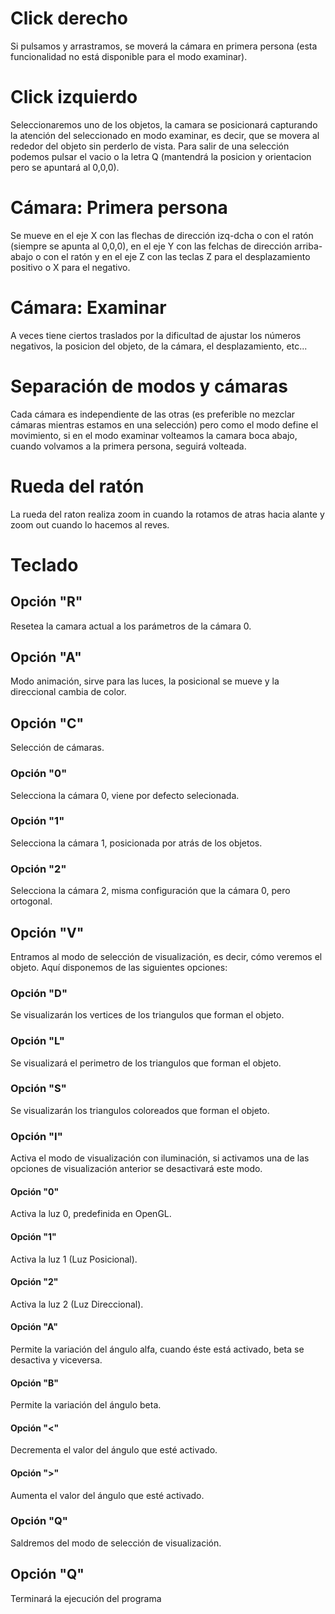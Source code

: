 # Click derecho
Si pulsamos y arrastramos, se moverá la cámara en primera persona (esta funcionalidad no está disponible para el modo examinar).

# Click izquierdo
Seleccionaremos uno de los objetos, la camara se posicionará capturando la atención del seleccionado en modo examinar, es decir, que se movera al rededor del objeto sin perderlo
de vista.
Para salir de una selección podemos pulsar el vacio o la letra Q (mantendrá la posicion y orientacion pero se apuntará al 0,0,0).

# Cámara: Primera persona
Se mueve en el eje X con las flechas de dirección izq-dcha o con el ratón (siempre se apunta al 0,0,0), en el eje Y con las felchas de dirección arriba-abajo o con el ratón y en el eje Z con las teclas Z para el desplazamiento positivo o X para el negativo.

# Cámara: Examinar
A veces tiene ciertos traslados por la dificultad de ajustar los números negativos, la posicion del objeto, de la cámara, el desplazamiento, etc...

# Separación de modos y cámaras
Cada cámara es independiente de las otras (es preferible no mezclar cámaras mientras estamos en una selección) pero como el modo define el movimiento, si en el modo examinar volteamos la camara boca abajo, cuando volvamos a la primera persona, seguirá volteada.

# Rueda del ratón
La rueda del raton realiza zoom in cuando la rotamos de atras hacia alante y zoom out cuando lo hacemos al reves.

# Teclado

## Opción "R"
Resetea la camara actual a los parámetros de la cámara 0.

## Opción "A"
Modo animación, sirve para las luces, la posicional se mueve y la direccional cambia de color.

## Opción "C"
Selección de cámaras.

### Opción "0"
Selecciona la cámara 0, viene por defecto selecionada.

### Opción "1"
Selecciona la cámara 1, posicionada por atrás de los objetos.

### Opción "2"
Selecciona la cámara 2, misma configuración que la cámara 0, pero ortogonal.

## Opción "V"
Entramos al modo de selección de visualización, es decir, cómo veremos el objeto. Aquí disponemos de las siguientes opciones:

### Opción "D"
Se visualizarán los vertices de los triangulos que forman el objeto.

### Opción "L"
Se visualizará el perimetro de los triangulos que forman el objeto.

### Opción "S"
Se visualizarán los triangulos coloreados que forman el objeto.

### Opción "I"
Activa el modo de visualización con iluminación, si activamos una de las opciones de visualización anterior se desactivará este modo.

#### Opción "0"
Activa la luz 0, predefinida en OpenGL.

#### Opción "1"
Activa la luz 1 (Luz Posicional).

#### Opción "2"
Activa la luz 2 (Luz Direccional).

#### Opción "A"
Permite la variación del ángulo alfa, cuando éste está activado, beta se desactiva y viceversa.

#### Opción "B"
Permite la variación del ángulo beta.

#### Opción "<"
Decrementa el valor del ángulo que esté activado.

#### Opción ">"
Aumenta el valor del ángulo que esté activado.

### Opción "Q"
Saldremos del modo de selección de visualización.

## Opción "Q"
Terminará la ejecución del programa